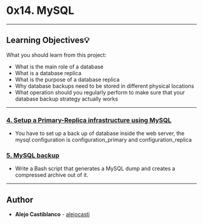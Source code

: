 #  0x14. MySQL

---
## Learning Objectives:bulb:
What you should learn from this project:

* What is the main role of a database
* What is a database replica
* What is the purpose of a database replica
* Why database backups need to be stored in different physical locations
* What operation should you regularly perform to make sure that your database backup strategy actually works

---


### [4. Setup a Primary-Replica infrastructure using MySQL ](./4-mysql_configuration_primary)
* You have to set up a back up of database inside the web server, the mysql configuration is configuration_primary and configuration_replica


### [5. MySQL backup ](./5-mysql_backup)
* Write a Bash script that generates a MySQL dump and creates a compressed archive out of it.


---

## Author
* **Alejo Castiblanco** - [alejocasti](github.com/alejocasti)
